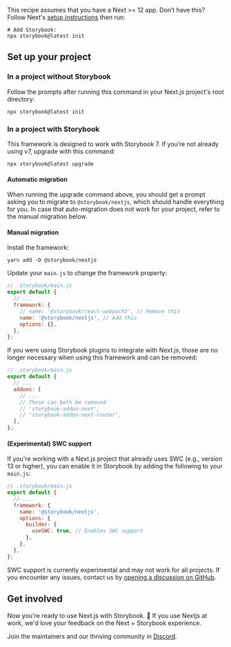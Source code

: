 <Callout variant="neutral" icon="ℹ️" title="Prerequisites">

This recipe assumes that you have a Next >= 12 app. Don’t have this? Follow Next's [setup instructions](https://nextjs.org/docs/getting-started/installation) then run:

```shell
# Add Storybook:
npx storybook@latest init
```

</Callout>

## Set up your project

### In a project without Storybook

Follow the prompts after running this command in your Next.js project's root directory:

```shell
npx storybook@latest init
```

### In a project with Storybook

This framework is designed to work with Storybook 7. If you’re not already using v7, upgrade with this command:

```shell
npx storybook@latest upgrade
```

#### Automatic migration

When running the upgrade command above, you should get a prompt asking you to migrate to `@storybook/nextjs`, which should handle everything for you. In case that auto-migration does not work for your project, refer to the manual migration below.

#### Manual migration

Install the framework:

```shell
yarn add -D @storybook/nextjs
```

Update your `main.js` to change the framework property:

```js
// .storybook/main.js
export default {
  // ...
  framework: {
    // name: '@storybook/react-webpack5', // Remove this
    name: '@storybook/nextjs', // Add this
    options: {},
  },
};
```

If you were using Storybook plugins to integrate with Next.js, those are no longer necessary when using this framework and can be removed:

```js
// .storybook/main.js
export default {
  // ...
  addons: [
    // ...
    // These can both be removed
    // 'storybook-addon-next',
    // 'storybook-addon-next-router',
  ],
};
```

#### (Experimental) SWC support

If you're working with a Next.js project that already uses SWC (e.g., version 13 or higher), you can enable it in Storybook by adding the following to your `main.js`:

```js
// .storybook/main.js
export default {
  // ...
  framework: {
    name: '@storybook/nextjs',
    options: {
      builder: {
        useSWC: true, // Enables SWC support
      },
    },
  },
};
```

<Callout variant="info" icon="💡">

SWC support is currently experimental and may not work for all projects. If you encounter any issues, contact us by [opening a discussion on GitHub](https://github.com/storybookjs/storybook/discussions/new?category=help).

</Callout>

## Get involved

Now you're ready to use Next.js with Storybook. 🎉 If you use Nextjs at work, we'd love your feedback on the Next + Storybook experience.

Join the maintainers and our thriving community in [Discord](https://discord.gg/storybook).
